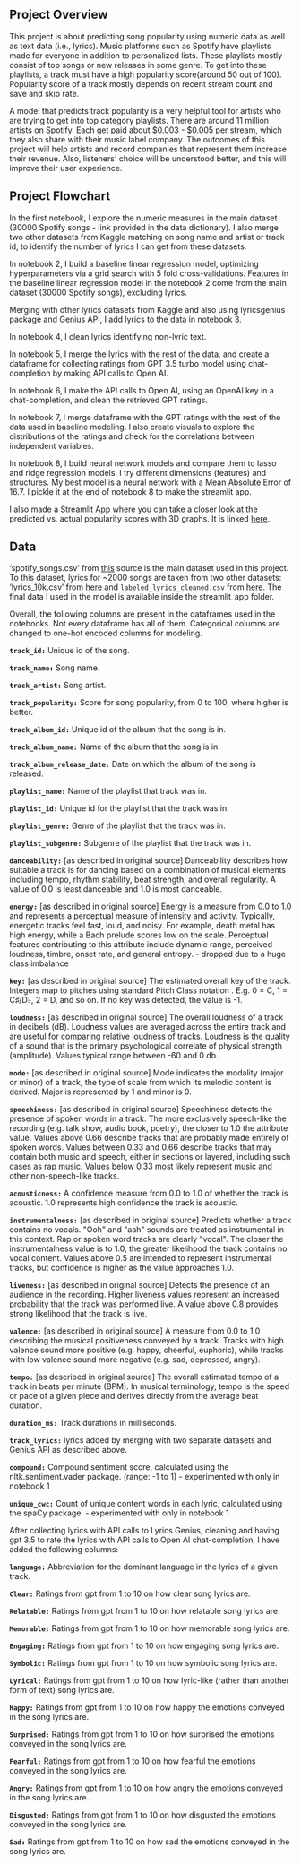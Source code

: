 ## **Project Overview**

This project is about predicting song popularity using numeric data as well as text data (i.e., lyrics). Music platforms such as Spotify have playlists made for everyone in addition to personalized lists. These playlists mostly consist of top songs or new releases in some genre. To get into these playlists, a track must have a high popularity score(around 50 out of 100). Popularity score of a track mostly depends on recent stream count and save and skip rate.

A model that predicts track popularity is a very helpful tool for artists who are trying to get into top category playlists. There are around 11 million artists on Spotify. Each get paid about $0.003 - $0.005 per stream, which they also share with their music label company. The outcomes of this project will help artists and record companies that represent them increase their revenue. Also, listeners' choice will be understood better, and this will improve their user experience.

## **Project Flowchart**

In the first notebook, I explore the numeric measures in the main dataset (30000 Spotify songs - link provided in the data dictionary). I also merge two other datasets from Kaggle matching on song name and artist or track id, to identify the number of lyrics I can get from these datasets. 

In notebook 2, I build a baseline linear regression model, optimizing hyperparameters via a grid search with 5 fold cross-validations. Features in the baseline linear regression model in the notebook 2 come from the main dataset (30000 Spotify songs), excluding lyrics. 

Merging with other lyrics datasets from Kaggle and also using lyricsgenius package and Genius API, I add lyrics to the data in notebook 3. 

In notebook 4, I clean lyrics identifying non-lyric text. 

In notebook 5, I merge the lyrics with the rest of the data, and create a dataframe for collecting ratings from GPT 3.5 turbo model using chat-completion by making API calls to Open AI.

In notebook 6, I make the API calls to Open AI, using an OpenAI key in a chat-completion, and clean the retrieved GPT ratings.

In notebook 7, I merge dataframe with the GPT ratings with the rest of the data used in baseline modeling. I also create visuals to explore the distributions of the ratings and check for the correlations between independent variables.

In notebook 8, I build neural network models and compare them to lasso and ridge regression models. I try different dimensions (features) and structures. My best model is a neural network with a Mean Absolute Error of 16.7. I pickle it at the end of notebook 8 to make the streamlit app.

I also made a Streamlit App where you can take a closer look at the predicted vs. actual popularity scores with 3D graphs. It is linked [here](https://songpopularitypredictor.streamlit.app/).


## **Data**

‘spotify_songs.csv’ from [this](https://www.kaggle.com/datasets/joebeachcapital/30000-spotify-songs) source is the main dataset used in this project. To this dataset, lyrics for ~2000 songs are taken from two other datasets: ‘lyrics_10k.csv’ from [here](https://www.kaggle.com/datasets/evabot/spotify-lyrics-dataset) and `labeled_lyrics_cleaned.csv` from [here](https://www.kaggle.com/datasets/edenbd/150k-lyrics-labeled-with-spotify-valence). The final data I used in the model is available inside the streamlit_app folder.

Overall, the following columns are present in the dataframes used in the notebooks. Not every dataframe has all of them. Categorical columns are changed to one-hot encoded columns for modeling.

**`track_id:`** Unique id of the song.

**`track_name:`** Song name.

**`track_artist:`** Song artist.

**`track_popularity:`** Score for song popularity, from 0 to 100, where higher is better.

**`track_album_id:`** Unique id of the album that the song is in.

**`track_album_name:`** Name of the album that the song is in.

**`track_album_release_date:`** Date on which the album of the song is released.

**`playlist_name:`** Name of the playlist that track was in.

**`playlist_id:`** Unique id for the playlist that the track was in.

**`playlist_genre:`** Genre of the playlist that the track was in.

**`playlist_subgenre:`** Subgenre of the playlist that the track was in.

**`danceability:`** [as described in original source] Danceability describes how suitable a track is for dancing based on a combination of musical elements including tempo, rhythm stability, beat strength, and overall regularity. A value of 0.0 is least danceable and 1.0 is most danceable.

**`energy:`** [as described in original source] Energy is a measure from 0.0 to 1.0 and represents a perceptual measure of intensity and activity. Typically, energetic tracks feel fast, loud, and noisy. For example, death metal has high energy, while a Bach prelude scores low on the scale. Perceptual features contributing to this attribute include dynamic range, perceived loudness, timbre, onset rate, and general entropy. - dropped due to a huge class imbalance

**`key:`** [as described in original source] The estimated overall key of the track. Integers map to pitches using standard Pitch Class notation . E.g. 0 = C, 1 = C♯/D♭, 2 = D, and so on. If no key was detected, the value is -1.

**`loudness:`** [as described in original source] The overall loudness of a track in decibels (dB). Loudness values are averaged across the entire track and are useful for comparing relative loudness of tracks. Loudness is the quality of a sound that is the primary psychological correlate of physical strength (amplitude). Values typical range between -60 and 0 db.

**`mode:`**  [as described in original source] Mode indicates the modality (major or minor) of a track, the type of scale from which its melodic content is derived. Major is represented by 1 and minor is 0.

**`speechiness:`**  [as described in original source] Speechiness detects the presence of spoken words in a track. The more exclusively speech-like the recording (e.g. talk show, audio book, poetry), the closer to 1.0 the attribute value. Values above 0.66 describe tracks that are probably made entirely of spoken words. Values between 0.33 and 0.66 describe tracks that may contain both music and speech, either in sections or layered, including such cases as rap music. Values below 0.33 most likely represent music and other non-speech-like tracks.

**`acousticness:`** A confidence measure from 0.0 to 1.0 of whether the track is acoustic. 1.0 represents high confidence the track is acoustic.

**`instrumentalness:`** [as described in original source] Predicts whether a track contains no vocals. "Ooh" and "aah" sounds are treated as instrumental in this context. Rap or spoken word tracks are clearly "vocal". The closer the instrumentalness value is to 1.0, the greater likelihood the track contains no vocal content. Values above 0.5 are intended to represent instrumental tracks, but confidence is higher as the value approaches 1.0.

**`liveness:`** [as described in original source] Detects the presence of an audience in the recording. Higher liveness values represent an increased probability that the track was performed live. A value above 0.8 provides strong likelihood that the track is live.

**`valence:`** [as described in original source] A measure from 0.0 to 1.0 describing the musical positiveness conveyed by a track. Tracks with high valence sound more positive (e.g. happy, cheerful, euphoric), while tracks with low valence sound more negative (e.g. sad, depressed, angry).

**`tempo:`** [as described in original source] The overall estimated tempo of a track in beats per minute (BPM). In musical terminology, tempo is the speed or pace of a given piece and derives directly from the average beat duration.

**`duration_ms:`** Track durations in milliseconds.

**`track_lyrics:`** lyrics added by merging with two separate datasets and Genius API as described above.

**`compound:`** Compound sentiment score, calculated using the nltk.sentiment.vader package. (range: -1 to 1) - experimented with only in notebook 1

**`unique_cwc:`** Count of unique content words in each lyric, calculated using the spaCy package. - experimented with only in notebook 1

After collecting lyrics with API calls to Lyrics Genius, cleaning and having gpt 3.5 to rate the lyrics with API calls to Open AI chat-completion, I have added the following columns:

**`language:`** Abbreviation for the dominant language in the lyrics of a given track. 

**`Clear:`** Ratings from gpt from 1 to 10 on how clear song lyrics are.

**`Relatable:`** Ratings from gpt from 1 to 10 on how relatable song lyrics are.

**`Memorable:`** Ratings from gpt from 1 to 10 on how memorable song lyrics are.

**`Engaging:`** Ratings from gpt from 1 to 10 on how engaging song lyrics are.

**`Symbolic:`** Ratings from gpt from 1 to 10 on how symbolic song lyrics are.

**`Lyrical:`** Ratings from gpt from 1 to 10 on how lyric-like (rather than another form of text) song lyrics are.

**`Happy:`** Ratings from gpt from 1 to 10 on how happy the emotions conveyed in the song lyrics are.

**`Surprised:`** Ratings from gpt from 1 to 10 on how surprised the emotions conveyed in the song lyrics are.

**`Fearful:`** Ratings from gpt from 1 to 10 on how fearful the emotions conveyed in the song lyrics are.

**`Angry:`** Ratings from gpt from 1 to 10 on how angry the emotions conveyed in the song lyrics are.

**`Disgusted:`** Ratings from gpt from 1 to 10 on how disgusted the emotions conveyed in the song lyrics are.

**`Sad:`** Ratings from gpt from 1 to 10 on how sad the emotions conveyed in the song lyrics are.



